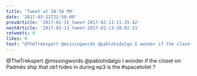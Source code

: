 ```yaml
---
title: 'Tweet at 10:50 PM'
date: '2017-03-12T22:50:09'
prevArticle: '2017-02-11_tweet-2017-02-11-11-35-42'
nextArticle: '2017-03-13_tweet-2017-03-13-18-02-21'
retweets: 0
likes: 0
text: "@TheTrekspert @missingwords @pablohidalgo I wonder if the closet on Padmés ship that ob1 hides in during ep3 is the #spacetoilet ?"
---
```

@TheTrekspert @missingwords @pablohidalgo I wonder if the closet on Padmés ship that ob1 hides in during ep3 is the #spacetoilet ?